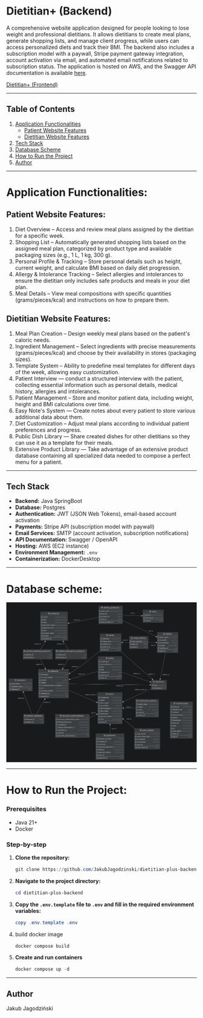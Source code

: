 # Dietitian+ (Backend)

A comprehensive website application designed for people looking to lose weight and professional dietitians.
It allows dietitians to create meal plans, generate shopping lists, and manage client progress, while users can access
personalized diets and track their BMI.
The backend also includes a subscription model with a paywall, Stripe payment gateway integration, account activation
via email, and automated email notifications related to subscription status.
The application is hosted on AWS, and the Swagger API documentation is
available [here](http://51.21.186.125:8090/swagger-ui/index.html).

[Dietitian+ (Frontend)](https://github.com/BartlomiejJaruga/dietitian-plus-frontend)

---

## Table of Contents

1. [Application Functionalities](#application-functionalities)
    - [Patient Website Features](#patient-website-features)
    - [Dietitian Website Features](#dietitian-website-features)
2. [Tech Stack](#tech-stack)
3. [Database Scheme](#database-scheme)
4. [How to Run the Project](#how-to-run-the-project)
5. [Author](#author)

---

# Application Functionalities:

## Patient Website Features:

1. Diet Overview – Access and review meal plans assigned by the dietitian for a specific week.
2. Shopping List – Automatically generated shopping lists based on the assigned meal plan, categorized by product type
   and available packaging sizes (e.g., 1 L, 1 kg, 300 g).
3. Personal Profile & Tracking – Store personal details such as height, current weight, and calculate BMI based on daily
   diet progression.
4. Allergy & Intolerance Tracking – Select allergies and intolerances to ensure the dietitian only includes safe
   products and meals in your diet plan.
5. Meal Details – View meal compositions with specific quantities (grams/pieces/kcal) and instructions on how to prepare
   them.

## Dietitian Website Features:

1. Meal Plan Creation – Design weekly meal plans based on the patient's caloric needs.
2. Ingredient Management – Select ingredients with precise measurements (grams/pieces/kcal) and choose by their
   availability in stores (packaging sizes).
3. Template System – Ability to predefine meal templates for different days of the week, allowing easy customization.
4. Patient Interview — conduct a structured interview with the patient, collecting essential information such as
   personal details, medical history, allergies and intolerances.
5. Patient Management – Store and monitor patient data, including weight, height and BMI calculations over time.
6. Easy Note's System — Create notes about every patient to store various additional data about them.
7. Diet Customization – Adjust meal plans according to individual patient preferences and progress.
8. Public Dish Library — Share created dishes for other dietitians so they can use it as a template for their meals.
9. Extensive Product Library — Take advantage of an extensive product database containing all specialized data needed to
   compose a perfect menu for a patient.

---

## Tech Stack

- **Backend:** Java SpringBoot
- **Database:** Postgres
- **Authentication:** JWT (JSON Web Tokens), email-based account activation
- **Payments:** Stripe API (subscription model with paywall)
- **Email Services:** SMTP (account activation, subscription notifications)
- **API Documentation:** Swagger / OpenAPI
- **Hosting:** AWS (EC2 instance)
- **Environment Management:** `.env`
- **Containerization:** DockerDesktop

---

# Database scheme:

<img src="assets/database_scheme.png" alt="database_scheme">

---

# How to Run the Project:

### Prerequisites

- Java 21+
- Docker

### Step-by-step

1. **Clone the repository:**

    ```powershell
    git clone https://github.com/JakubJagodzinski/dietitian-plus-backend.git
    ```

2. **Navigate to the project directory:**

    ```powershell
    cd dietitian-plus-backend
    ```

3. **Copy the `.env.template` file to `.env` and fill in the required environment variables:**

    ```powershell
    copy .env.template .env
    ```

4. build docker image

    ```powershell
    docker compose build
    ```

5. **Create and run containers**

    ```powershell
    docker compose up -d
    ```

---

## Author

Jakub Jagodziński
